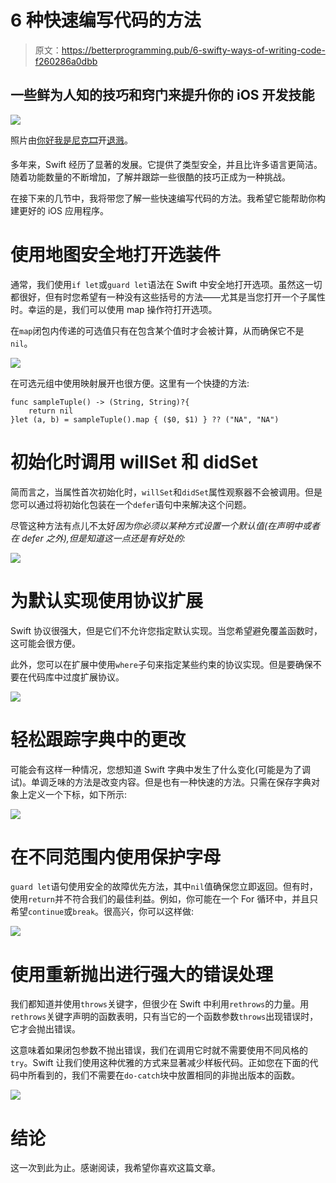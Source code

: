 # 6 种快速编写代码的方法

> 原文：<https://betterprogramming.pub/6-swifty-ways-of-writing-code-f260286a0dbb>

## 一些鲜为人知的技巧和窍门来提升你的 iOS 开发技能

![](img/cb87a2ab4ba583b484364b1bcc972226.png)

照片由[你好我是尼克🎞](https://unsplash.com/@helloimnik?utm_source=medium&utm_medium=referral)开[退溅](https://unsplash.com?utm_source=medium&utm_medium=referral)。

多年来，Swift 经历了显著的发展。它提供了类型安全，并且比许多语言更简洁。随着功能数量的不断增加，了解并跟踪一些很酷的技巧正成为一种挑战。

在接下来的几节中，我将带您了解一些快速编写代码的方法。我希望它能帮助你构建更好的 iOS 应用程序。

# 使用地图安全地打开选装件

通常，我们使用`if let`或`guard let`语法在 Swift 中安全地打开选项。虽然这一切都很好，但有时您希望有一种没有这些括号的方法——尤其是当您打开一个子属性时。幸运的是，我们可以使用 map 操作符打开选项。

在`map`闭包内传递的可选值只有在包含某个值时才会被计算，从而确保它不是`nil`。

![](img/34627aa626c064df2ca100363f993a5a.png)

在可选元组中使用映射展开也很方便。这里有一个快捷的方法:

```
func sampleTuple() -> (String, String)?{
    return nil
}let (a, b) = sampleTuple().map { ($0, $1) } ?? ("NA", "NA")
```

# 初始化时调用 willSet 和 didSet

简而言之，当属性首次初始化时，`willSet`和`didSet`属性观察器不会被调用。但是您可以通过将初始化包装在一个`defer`语句中来解决这个问题。

尽管这种方法有点儿不太好*因为你必须以某种方式设置一个默认值(在声明中或者在 defer 之外),但是知道这一点还是有好处的:*

![](img/9fa2c789dae1243589d8ec545a9ad3bd.png)

# 为默认实现使用协议扩展

Swift 协议很强大，但是它们不允许您指定默认实现。当您希望避免覆盖函数时，这可能会很方便。

此外，您可以在扩展中使用`where`子句来指定某些约束的协议实现。但是要确保不要在代码库中过度扩展协议。

![](img/16582a29da27b48c558a207303a270d8.png)

# 轻松跟踪字典中的更改

可能会有这样一种情况，您想知道 Swift 字典中发生了什么变化(可能是为了调试)。单调乏味的方法是改变内容。但是也有一种快速的方法。只需在保存字典对象上定义一个下标，如下所示:

![](img/b027459eae31052d2029fe2dfccd0ebf.png)

# 在不同范围内使用保护字母

`guard let`语句使用安全的故障优先方法，其中`nil`值确保您立即返回。但有时，使用`return`并不符合我们的最佳利益。例如，你可能在一个 For 循环中，并且只希望`continue`或`break`。很高兴，你可以这样做:

![](img/4b2d35311d2d2d5734d01eef083dab9f.png)

# 使用重新抛出进行强大的错误处理

我们都知道并使用`throws`关键字，但很少在 Swift 中利用`rethrows`的力量。用`rethrows`关键字声明的函数表明，只有当它的一个函数参数`throws`出现错误时，它才会抛出错误。

这意味着如果闭包参数不抛出错误，我们在调用它时就不需要使用不同风格的`try`。Swift 让我们使用这种优雅的方式来显著减少样板代码。正如您在下面的代码中所看到的，我们不需要在`do-catch`块中放置相同的非抛出版本的函数。

![](img/77efb0de435d0c31f0a685186aee9bf4.png)

# 结论

这一次到此为止。感谢阅读，我希望你喜欢这篇文章。